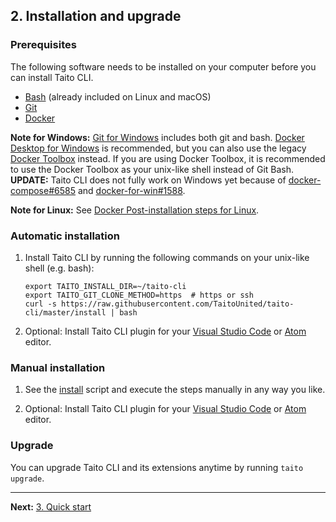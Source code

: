 ## 2. Installation and upgrade

### Prerequisites

The following software needs to be installed on your computer before you can install Taito CLI.

- [Bash](<https://en.wikipedia.org/wiki/Bash_(Unix_shell)>) (already included on Linux and macOS)
- [Git](https://git-scm.com/)
- [Docker](https://docs.docker.com/install/)

**Note for Windows:** [Git for Windows](https://gitforwindows.org/) includes both git and bash. [Docker Desktop for Windows](https://docs.docker.com/docker-for-windows/) is recommended, but you can also use the legacy [Docker Toolbox](https://docs.docker.com/toolbox/overview/) instead. If you are using Docker Toolbox, it is recommended to use the Docker Toolbox as your unix-like shell instead of Git Bash. **UPDATE:** Taito CLI does not fully work on Windows yet because of [docker-compose#6585](https://github.com/docker/compose/issues/6585) and [docker-for-win#1588](https://github.com/docker/for-win/issues/1588).

**Note for Linux:** See [Docker Post-installation steps for Linux](https://docs.docker.com/install/linux/linux-postinstall/).

### Automatic installation

1. Install Taito CLI by running the following commands on your unix-like shell (e.g. bash):

    ```shell
    export TAITO_INSTALL_DIR=~/taito-cli
    export TAITO_GIT_CLONE_METHOD=https  # https or ssh
    curl -s https://raw.githubusercontent.com/TaitoUnited/taito-cli/master/install | bash
    ```

2. Optional: Install Taito CLI plugin for your [Visual Studio Code](https://github.com/keskiju/vscode-taito-cli) or [Atom](https://github.com/keskiju/atom-taito-cli) editor.

### Manual installation

1. See the [install](https://github.com/TaitoUnited/taito-cli/blob/master/install) script and execute the steps manually in any way you like.

2. Optional: Install Taito CLI plugin for your [Visual Studio Code](https://github.com/keskiju/vscode-taito-cli) or [Atom](https://github.com/keskiju/atom-taito-cli) editor.

### Upgrade

You can upgrade Taito CLI and its extensions anytime by running `taito upgrade`.

---

**Next:** [3. Quick start](/docs/03-quick-start)
